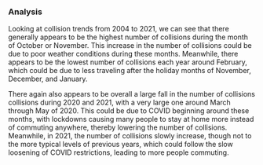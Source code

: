### Analysis

Looking at collision trends from 2004 to 2021, we can see that there generally appears to be the highest number of collisions during the month of October or November. This increase in the number of collisions could be due to poor weather conditions during these months. Meanwhile, there appears to be the lowest number of collisions each year around February, which could be due to less traveling after the holiday months of November, December, and January.

There again also appears to be overall a large fall in the number of collisions collisions during 2020 and 2021, with a very large one around March through May of 2020. This could be due to COVID beginning around these months, with lockdowns causing many people to stay at home more instead of commuting anywhere, thereby lowering the number of collisions. Meanwhile, in 2021, the number of collisions slowly increase, though not to the more typical levels of previous years, which could follow the slow loosening of COVID restrictions, leading to more people commuting.
